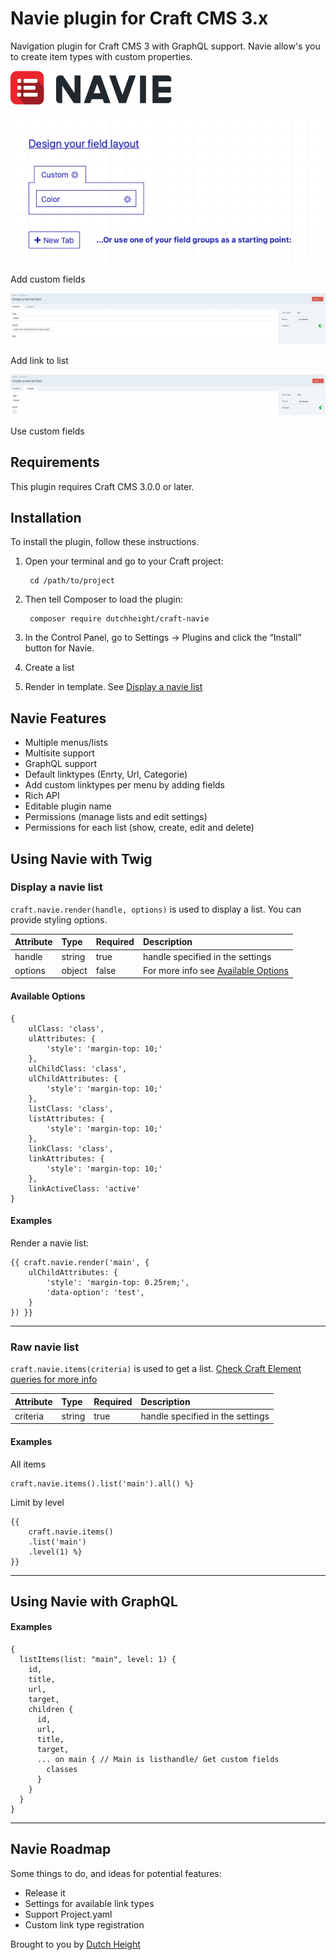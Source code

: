 # Navie plugin for Craft CMS 3.x

Navigation plugin for Craft CMS 3 with GraphQL support.
Navie allow's you to create item types with custom properties.

![Screenshot](resources/img/plugin-logo.png)

![Add custom fields](resources/img/add-custom-fields.png)

Add custom fields


![Add link](resources/img/create-new-list-item.png)

Add link to list

![Use custom fields](resources/img/create-a-new-list-tem-custom-field.png)

Use custom fields

## Requirements

This plugin requires Craft CMS 3.0.0 or later.

## Installation

To install the plugin, follow these instructions.

1. Open your terminal and go to your Craft project:

        cd /path/to/project

2. Then tell Composer to load the plugin:

        composer require dutchheight/craft-navie

3. In the Control Panel, go to Settings → Plugins and click the “Install” button for Navie.

4. Create a list

5. Render in template. See [Display a navie list](#display-a-navie-list)

## Navie Features
- Multiple menus/lists
- Multisite support
- GraphQL support
- Default linktypes (Enrty, Url, Categorie)
- Add custom linktypes per menu by adding fields
- Rich API
- Editable plugin name
- Permissions (manage lists and edit settings)
- Permissions for each list (show, create, edit and delete)

## Using Navie with Twig

### Display a navie list
`craft.navie.render(handle, options)` is used to display a list. You can provide styling options.

| Attribute | Type | Required | Description |
|:----------|:-----|:---------|:------------|
|handle|string|true|handle specified in the settings|
|options|object|false|For more info see [Available Options](#available-options)|

#### Available Options
```
{
	ulClass: 'class',
	ulAttributes: {
		'style': 'margin-top: 10;'
	},
	ulChildClass: 'class',
	ulChildAttributes: {
		'style': 'margin-top: 10;'
	},
	listClass: 'class',
	listAttributes: {
		'style': 'margin-top: 10;'
	},
	linkClass: 'class',
	linkAttributes: {
		'style': 'margin-top: 10;'
	},
	linkActiveClass: 'active'
}

```

#### Examples
Render a navie list:
```
{{ craft.navie.render('main', {
	ulChildAttributes: {
		'style': 'margin-top: 0.25rem;',
		'data-option': 'test',
	}
}) }}
```
---

### Raw navie list
`craft.navie.items(criteria)` is used to get a list. [Check Craft Element queries for more info](https://docs.craftcms.com/v3/dev/element-queries/)

| Attribute | Type | Required | Description |
|:----------|:-----|:---------|:------------|
|criteria|string|true|handle specified in the settings|


#### Examples
All items
```
craft.navie.items().list('main').all() %}
```

Limit by level
```
{{ 
	craft.navie.items()
	.list('main')
	.level(1) %}
}}
```
---

## Using Navie with GraphQL

#### Examples
```
{
  listItems(list: "main", level: 1) {
    id,
    title,
    url,
    target,
    children {
      id,
      url,
      title,
      target,
      ... on main { // Main is listhandle/ Get custom fields
        classes
      }
    }
  }
}
```
---

## Navie Roadmap

Some things to do, and ideas for potential features:

* Release it
* Settings for available link types
* Support Project.yaml
* Custom link type registration

Brought to you by [Dutch Height](https://www.dutchheight.com)
